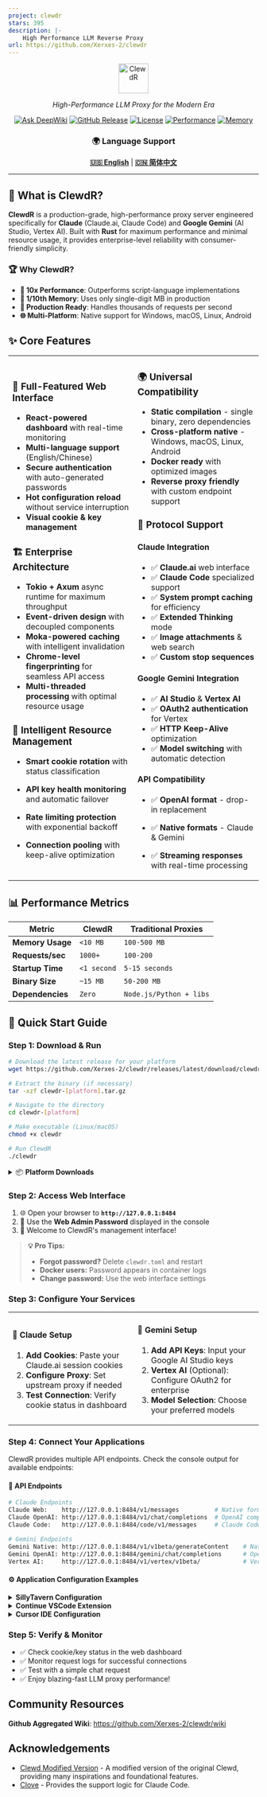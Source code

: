 ```yaml
---
project: clewdr
stars: 395
description: |-
    High Performance LLM Reverse Proxy
url: https://github.com/Xerxes-2/clewdr
---
```


<div align="center">
  <img src="./assets/clewdr-logo.svg" alt="ClewdR" height="60">
  
  <p><em>High-Performance LLM Proxy for the Modern Era</em></p>
  
  [![Ask DeepWiki](https://deepwiki.com/badge.svg)](https://deepwiki.com/Xerxes-2/clewdr)
  [![GitHub Release](https://img.shields.io/github/v/release/Xerxes-2/clewdr?style=for-the-badge&logo=github&color=blue)](https://github.com/Xerxes-2/clewdr/releases/latest)
  [![License](https://img.shields.io/github/license/Xerxes-2/clewdr?style=for-the-badge&color=green)](./LICENSE)
  [![Performance](https://img.shields.io/badge/Performance-10x%20Faster-orange?style=for-the-badge)](#performance-metrics)
  [![Memory](https://img.shields.io/badge/Memory-Single%20Digit%20MB-purple?style=for-the-badge)](#technical-architecture)

  <h3>🌍 Language Support</h3>
  <p>
    <a href="./README.md"><strong>🇺🇸 English</strong></a> |
    <a href="./README_zh.md"><strong>🇨🇳 简体中文</strong></a>
  </p>
</div>

---

## 🎯 **What is ClewdR?**

**ClewdR** is a production-grade, high-performance proxy server engineered specifically for **Claude** (Claude.ai, Claude Code) and **Google Gemini** (AI Studio, Vertex AI). Built with **Rust** for maximum performance and minimal resource usage, it provides enterprise-level reliability with consumer-friendly simplicity.

### 🏆 **Why ClewdR?**

- **🚄 10x Performance**: Outperforms script-language implementations
- **💾 1/10th Memory**: Uses only single-digit MB in production
- **🔧 Production Ready**: Handles thousands of requests per second
- **🌐 Multi-Platform**: Native support for Windows, macOS, Linux, Android

## ✨ **Core Features**

<table>
  <tr>
    <td width="50%">

### 🎨 **Full-Featured Web Interface**

- **React-powered dashboard** with real-time monitoring
- **Multi-language support** (English/Chinese)
- **Secure authentication** with auto-generated passwords
- **Hot configuration reload** without service interruption
- **Visual cookie & key management**

### 🏗️ **Enterprise Architecture**

- **Tokio + Axum** async runtime for maximum throughput
- **Event-driven design** with decoupled components
- **Moka-powered caching** with intelligent invalidation
- **Chrome-level fingerprinting** for seamless API access
- **Multi-threaded processing** with optimal resource usage

### 🧠 **Intelligent Resource Management**

- **Smart cookie rotation** with status classification
- **API key health monitoring** and automatic failover
- **Rate limiting protection** with exponential backoff
- **Connection pooling** with keep-alive optimization

    </td>
    <td width="50%">

### 🌍 **Universal Compatibility**

- **Static compilation** - single binary, zero dependencies
- **Cross-platform native** - Windows, macOS, Linux, Android
- **Docker ready** with optimized images
- **Reverse proxy friendly** with custom endpoint support

### 🚀 **Protocol Support**

#### **Claude Integration**

- ✅ **Claude.ai** web interface
- ✅ **Claude Code** specialized support
- ✅ **System prompt caching** for efficiency
- ✅ **Extended Thinking** mode
- ✅ **Image attachments** & web search
- ✅ **Custom stop sequences**

#### **Google Gemini Integration**

- ✅ **AI Studio** & **Vertex AI**
- ✅ **OAuth2 authentication** for Vertex
- ✅ **HTTP Keep-Alive** optimization
- ✅ **Model switching** with automatic detection

#### **API Compatibility**

- ✅ **OpenAI format** - drop-in replacement
- ✅ **Native formats** - Claude & Gemini
- ✅ **Streaming responses** with real-time processing

    </td>
  </tr>

</table>

## 📊 **Performance Metrics**

<div align="center">

| Metric | ClewdR | Traditional Proxies |
|--------|--------|-------------------|
| **Memory Usage** | `<10 MB` | `100-500 MB` |
| **Requests/sec** | `1000+` | `100-200` |
| **Startup Time** | `<1 second` | `5-15 seconds` |
| **Binary Size** | `~15 MB` | `50-200 MB` |
| **Dependencies** | `Zero` | `Node.js/Python + libs` |

</div>

## 🚀 **Quick Start Guide**

### **Step 1: Download & Run**

```bash
# Download the latest release for your platform
wget https://github.com/Xerxes-2/clewdr/releases/latest/download/clewdr-[platform]

# Extract the binary (if necessary)
tar -xzf clewdr-[platform].tar.gz

# Navigate to the directory
cd clewdr-[platform]

# Make executable (Linux/macOS)
chmod +x clewdr

# Run ClewdR
./clewdr
```

<details>
<summary>📦 <strong>Platform Downloads</strong></summary>

| Platform | Architecture | Download Link |
|----------|-------------|--------------|
| 🪟 Windows | x64 | [clewdr-windows-x64.exe](https://github.com/Xerxes-2/clewdr/releases/latest) |
| 🐧 Linux | x64 | [clewdr-linux-x64](https://github.com/Xerxes-2/clewdr/releases/latest) |
| 🐧 Linux | ARM64 | [clewdr-linux-arm64](https://github.com/Xerxes-2/clewdr/releases/latest) |
| 🍎 macOS | x64 | [clewdr-macos-x64](https://github.com/Xerxes-2/clewdr/releases/latest) |
| 🍎 macOS | ARM64 (M1/M2) | [clewdr-macos-arm64](https://github.com/Xerxes-2/clewdr/releases/latest) |
| 🤖 Android | ARM64 | [clewdr-android-arm64](https://github.com/Xerxes-2/clewdr/releases/latest) |

</details>

### **Step 2: Access Web Interface**

1. 🌐 Open your browser to **`http://127.0.0.1:8484`**
2. 🔐 Use the **Web Admin Password** displayed in the console
3. 🎉 Welcome to ClewdR's management interface!

> **💡 Pro Tips:**
>
> - **Forgot password?** Delete `clewdr.toml` and restart
> - **Docker users:** Password appears in container logs
> - **Change password:** Use the web interface settings

### **Step 3: Configure Your Services**

<table>
<tr>
<td width="50%">

#### 🍃 **Claude Setup**

1. **Add Cookies**: Paste your Claude.ai session cookies
2. **Configure Proxy**: Set upstream proxy if needed
3. **Test Connection**: Verify cookie status in dashboard

</td>
<td width="50%">

#### 🔹 **Gemini Setup**

1. **Add API Keys**: Input your Google AI Studio keys
2. **Vertex AI** (Optional): Configure OAuth2 for enterprise
3. **Model Selection**: Choose your preferred models

</td>
</tr>
</table>

### **Step 4: Connect Your Applications**

ClewdR provides multiple API endpoints. Check the console output for available endpoints:

#### 🔗 **API Endpoints**

```bash
# Claude Endpoints
Claude Web:    http://127.0.0.1:8484/v1/messages          # Native format
Claude OpenAI: http://127.0.0.1:8484/v1/chat/completions  # OpenAI compatible
Claude Code:   http://127.0.0.1:8484/code/v1/messages     # Claude Code

# Gemini Endpoints  
Gemini Native: http://127.0.0.1:8484/v1/v1beta/generateContent    # Native format
Gemini OpenAI: http://127.0.0.1:8484/gemini/chat/completions      # OpenAI compatible
Vertex AI:     http://127.0.0.1:8484/v1/vertex/v1beta/            # Vertex AI
```

#### ⚙️ **Application Configuration Examples**

<details>
<summary><strong>SillyTavern Configuration</strong></summary>

```json
{
  "api_url": "http://127.0.0.1:8484/v1/chat/completions",
  "api_key": "your-api-password-from-console",
  "model": "claude-3-sonnet-20240229"
}
```

</details>

<details>
<summary><strong>Continue VSCode Extension</strong></summary>

```json
{
  "models": [
    {
      "title": "Claude via ClewdR",
      "provider": "openai",
      "model": "claude-3-sonnet-20240229",
      "apiBase": "http://127.0.0.1:8484/v1/",
      "apiKey": "your-api-password-from-console"
    }
  ]
}
```

</details>

<details>
<summary><strong>Cursor IDE Configuration</strong></summary>

```json
{
  "openaiApiBase": "http://127.0.0.1:8484/v1/",
  "openaiApiKey": "your-api-password-from-console"
}
```

</details>

### **Step 5: Verify & Monitor**

- ✅ Check cookie/key status in the web dashboard
- ✅ Monitor request logs for successful connections
- ✅ Test with a simple chat request
- ✅ Enjoy blazing-fast LLM proxy performance!

## Community Resources

**Github Aggregated Wiki**: <https://github.com/Xerxes-2/clewdr/wiki>

## Acknowledgements

- [Clewd Modified Version](https://github.com/teralomaniac/clewd) - A modified version of the original Clewd, providing many inspirations and foundational features.
- [Clove](https://github.com/mirrorange/clove) - Provides the support logic for Claude Code.

